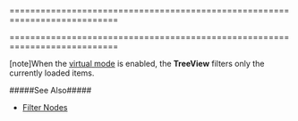 <!--**
/*-------------------------------------------
    Auto-generated file. Do not modify.
-------------------------------------------

**-->
===========================================================================
<!--merge--><!--/merge-->
===========================================================================

<!--fullDescription-->

[note]When the [virtual mode](/Documentation/ApiReference/UI_Widgets/dxTreeView/Configuration/#virtualModeEnabled) is enabled, the **TreeView** filters only the currently loaded items.

#####See Also#####
- [Filter Nodes](/Documentation/Guide/Widgets/TreeView/Filter_Nodes/)
<!--/fullDescription-->

<!--handmade--><!--/handmade-->